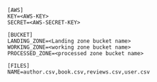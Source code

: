   
  

    [AWS]  
    KEY=<AWS-KEY>
    SECRET=<AWS-SECRET-KEY>
      
    [BUCKET]  
    LANDING_ZONE=<Landing zone bucket name>
    WORKING_ZONE=<working zone bucket name>  
    PROCESSED_ZONE=<processed zone bucket name>  
      
    [FILES]  
    NAME=author.csv,book.csv,reviews.csv,user.csv

